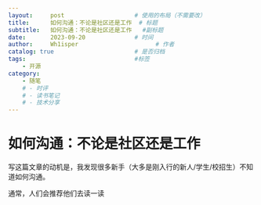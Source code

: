 ```yaml
---
layout:     post                    # 使用的布局（不需要改）
title:      如何沟通：不论是社区还是工作	# 标题 
subtitle:   如何沟通：不论是社区还是工作 	 #副标题
date:       2023-09-20              # 时间
author:     Wh1isper                      # 作者
catalog: true                       # 是否归档
tags:                               #标签
    - 开源
category:
    - 随笔
    # - 时评
    # - 读书笔记
    # - 技术分享
---
```


# 如何沟通：不论是社区还是工作

写这篇文章的动机是，我发现很多新手（大多是刚入行的新人/学生/校招生）不知道如何沟通。

通常，人们会推荐他们去读一读